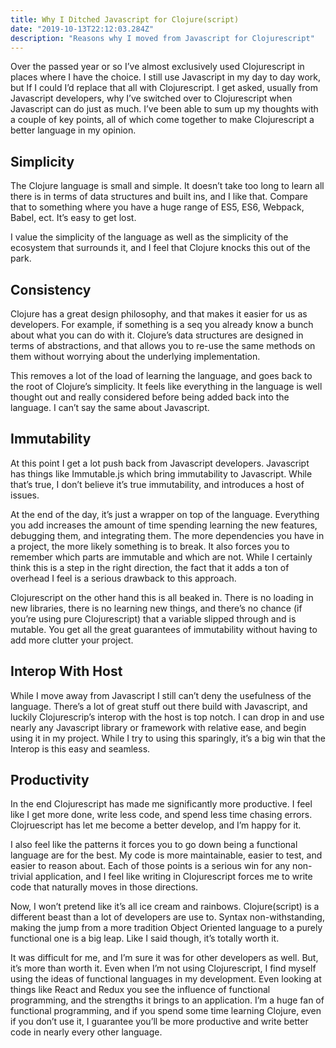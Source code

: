 ```yaml
---
title: Why I Ditched Javascript for Clojure(script)
date: "2019-10-13T22:12:03.284Z"
description: "Reasons why I moved from Javascript for Clojurescript"
---
```



Over the passed year or so I’ve almost exclusively used Clojurescript in places where I have the choice. I still use Javascript in my day to day work, but If I could I’d replace that all with Clojurescript. I get asked, usually from Javascript developers, why I’ve switched over to Clojurescript when Javascript can do just as much. I’ve been able to sum up my thoughts with a couple of key points, all of which come together to make Clojurescript a better language in my opinion.


## Simplicity

The Clojure language is small and simple. It doesn’t take too long to learn all there is in terms of data structures and built ins, and I like that. Compare that to something where you have a huge range of ES5, ES6, Webpack, Babel, ect. It’s easy to get lost.

I value the simplicity of the language as well as the simplicity of the ecosystem that surrounds it, and I feel that Clojure knocks this out of the park.

## Consistency

Clojure has a great design philosophy, and that makes it easier for us as developers. For example, if something is a seq you already know a bunch about what you can do with it. Clojure’s data structures are designed in terms of abstractions, and that allows you to re-use the same methods on them without worrying about the underlying implementation.

This removes a lot of the load of learning the language, and goes back to the root of Clojure’s simplicity. It feels like everything in the language is well thought out and really considered before being added back into the language. I can’t say the same about Javascript.

## Immutability

At this point I get a lot push back from Javascript developers. Javascript has things like Immutable.js which bring immutability to Javascript. While that’s true, I don’t believe it’s true immutability, and introduces a host of issues.

At the end of the day, it’s just a wrapper on top of the language. Everything you add increases the amount of time spending learning the new features, debugging them, and integrating them. The more dependencies you have in a project, the more likely something is to break. It also forces you to remember which parts are immutable and which are not. While I certainly think this is a step in the right direction, the fact that it adds a ton of overhead I feel is a serious drawback to this approach.

Clojurescript on the other hand this is all beaked in. There is no loading in new libraries, there is no learning new things, and there’s no chance (if you’re using pure Clojurescript) that a variable slipped through and is mutable. You get all the great guarantees of immutability without having to add more clutter your project.

## Interop With Host

While I move away from Javascript I still can’t deny the usefulness of the language. There’s a lot of great stuff out there build with Javascript, and luckily Clojurescrip’s interop with the host is top notch. I can drop in and use nearly any Javascript library or framework with relative ease, and begin using it in my project. While I try to using this sparingly, it’s a big win that the Interop is this easy and seamless.

## Productivity

In the end Clojurescript has made me significantly more productive. I feel like I get more done, write less code, and spend less time chasing errors. Clojruescript has let me become a better develop, and I’m happy for it.

I also feel like the patterns it forces you to go down being a functional language are for the best. My code is more maintainable, easier to test, and easier to reason about. Each of those points is a serious win for any non-trivial application, and I feel like writing in Clojurescript forces me to write code that naturally moves in those directions.

Now, I won’t pretend like it’s all ice cream and rainbows. Clojure(script) is a different beast than a lot of developers are use to. Syntax non-withstanding, making the jump from a more tradition Object Oriented language to a purely functional one is a big leap. Like I said though, it’s totally worth it.

It was difficult for me, and I’m sure it was for other developers as well. But, it’s more than worth it. Even when I’m not using Clojurescript, I find myself using the ideas of functional languages in my development. Even looking at things like React and Redux you see the influence of functional programming, and the strengths it brings to an application. I’m a huge fan of functional programming, and if you spend some time learning Clojure, even if you don’t use it, I guarantee you’ll be more productive and write better code in nearly every other language.
